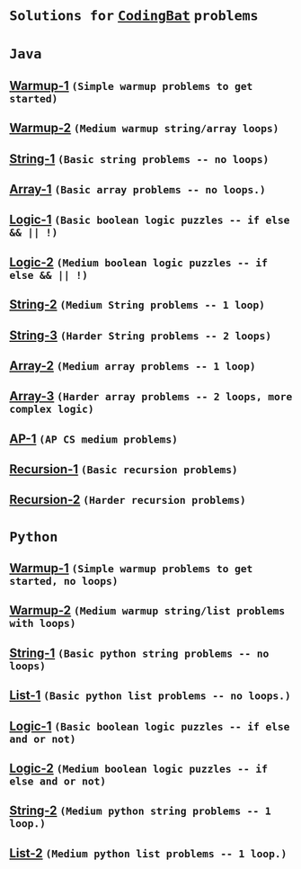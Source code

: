 
# **`Solutions for` [`CodingBat`](https://codingbat.com/) `problems`**
# `Java`
## [Warmup-1](Java/Warmup-1.md) `(Simple warmup problems to get started)`
## [Warmup-2](https://codingbat.com/java/Warmup-2) `(Medium warmup string/array loops)`
## [String-1](https://codingbat.com/java/String-1) `(Basic string problems -- no loops)`
## [Array-1](https://codingbat.com/java/Array-1) `(Basic array problems -- no loops.)`
## [Logic-1](https://codingbat.com/java/Logic-1) `(Basic boolean logic puzzles -- if else && || !)`
## [Logic-2](https://codingbat.com/java/Logic-2) `(Medium boolean logic puzzles -- if else && || !)`
## [String-2](https://codingbat.com/java/String-2) `(Medium String problems -- 1 loop)`
## [String-3](https://codingbat.com/java/String-3) `(Harder String problems -- 2 loops)`
## [Array-2](https://codingbat.com/java/Array-2) `(Medium array problems -- 1 loop)`
## [Array-3](https://codingbat.com/java/Array-3) `(Harder array problems -- 2 loops, more complex logic)`
## [AP-1](https://codingbat.com/java/AP-1) `(AP CS medium problems)`
## [Recursion-1](https://codingbat.com/java/Recursion-1) `(Basic recursion problems)`
## [Recursion-2](https://codingbat.com/java/Recursion-2) `(Harder recursion problems)`
# `Python`
## [Warmup-1](Python/Warmup-1.md) `(Simple warmup problems to get started, no loops)`
## [Warmup-2](Python/Warmup-2.md) `(Medium warmup string/list problems with loops)`
## [String-1](Python/String-1.md) `(Basic python string problems -- no loops)`
## [List-1](Python/List-1.md) `(Basic python list problems -- no loops.)`
## [Logic-1](Python/Logic-1.md) `(Basic boolean logic puzzles -- if else and or not)`
## [Logic-2](Python/Logic-2.md) `(Medium boolean logic puzzles -- if else and or not)`
## [String-2](Python/String-2.md) `(Medium python string problems -- 1 loop.)`
## [List-2](Python/List-2.md) `(Medium python list problems -- 1 loop.)`
